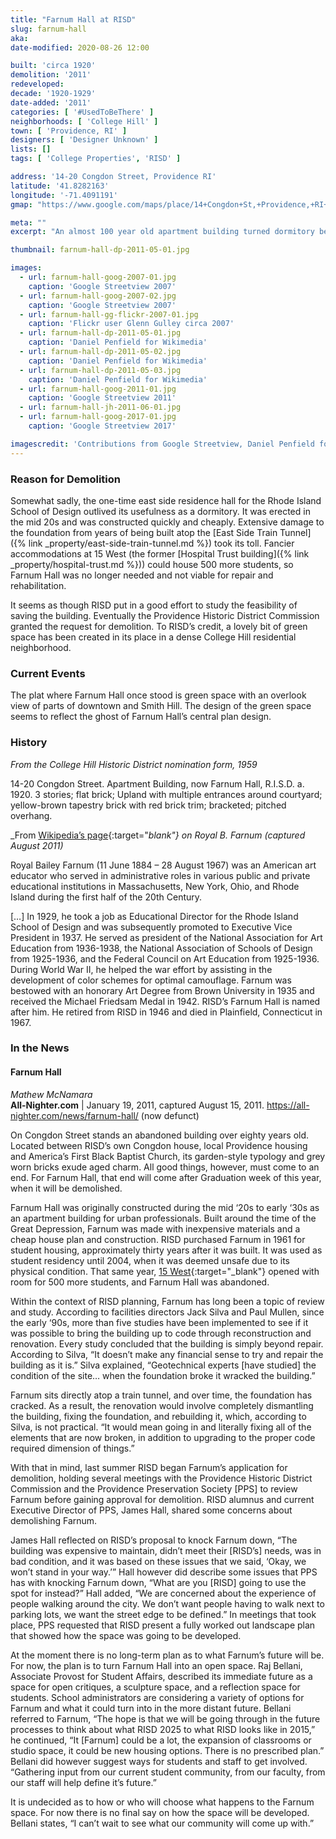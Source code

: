 ```yaml
---
title: "Farnum Hall at RISD"
slug: farnum-hall
aka: 
date-modified: 2020-08-26 12:00

built: 'circa 1920'
demolition: '2011'
redeveloped: 
decade: '1920-1929'
date-added: '2011'
categories: [ '#UsedToBeThere' ]
neighborhoods: [ 'College Hill' ]
town: [ 'Providence, RI' ]
designers: [ 'Designer Unknown' ]
lists: []
tags: [ 'College Properties', 'RISD' ]

address: '14-20 Congdon Street, Providence RI'
latitude: '41.8282163'
longitude: '-71.4091191'
gmap: "https://www.google.com/maps/place/14+Congdon+St,+Providence,+RI+02906/@41.8282163,-71.4091191,17z/data=!3m1!4b1!4m5!3m4!1s0x89e44517f77fcd97:0x9dbdda52fe5eee0d!8m2!3d41.8282163!4d-71.4069304"

meta: ""
excerpt: "An almost 100 year old apartment building turned dormitory became too downtrodden to be useful. "

thumbnail: farnum-hall-dp-2011-05-01.jpg

images:
  - url: farnum-hall-goog-2007-01.jpg
    caption: 'Google Streetview 2007'
  - url: farnum-hall-goog-2007-02.jpg
    caption: 'Google Streetview 2007'
  - url: farnum-hall-gg-flickr-2007-01.jpg
    caption: 'Flickr user Glenn Gulley circa 2007'
  - url: farnum-hall-dp-2011-05-01.jpg
    caption: 'Daniel Penfield for Wikimedia'
  - url: farnum-hall-dp-2011-05-02.jpg
    caption: 'Daniel Penfield for Wikimedia'
  - url: farnum-hall-dp-2011-05-03.jpg
    caption: 'Daniel Penfield for Wikimedia'
  - url: farnum-hall-goog-2011-01.jpg
    caption: 'Google Streetview 2011'
  - url: farnum-hall-jh-2011-06-01.jpg
  - url: farnum-hall-goog-2017-01.jpg
    caption: 'Google Streetview 2017'

imagescredit: 'Contributions from Google Streetview, Daniel Penfield for Wikimedia, and Flickr user Glenn Gulley'
---
```


### Reason for Demolition

Somewhat sadly, the one-time east side residence hall for the Rhode Island School of Design outlived its usefulness as a dormitory. It was erected in the mid 20s and was constructed quickly and cheaply. Extensive damage to the foundation from years of being built atop the [East Side Train Tunnel]({% link _property/east-side-train-tunnel.md %}) took its toll. Fancier accommodations at 15 West (the former [Hospital Trust building]({% link _property/hospital-trust.md %})) could house 500 more students, so Farnum Hall was no longer needed and not viable for repair and rehabilitation. 

It seems as though RISD put in a good effort to study the feasibility of saving the building. Eventually the Providence Historic District Commission granted the request for demolition. To RISD’s credit, a lovely bit of green space has been created in its place in a dense College Hill residential neighborhood. 


### Current Events

The plat where Farnum Hall once stood is green space with an overlook view of parts of downtown and Smith Hill. The design of the green space seems to reflect the ghost of Farnum Hall’s central plan design. 


### History

_From the College Hill Historic District nomination form, 1959_

14-20 Congdon Street. Apartment Building, now Farnum Hall, R.I.S.D. a. 1920. 3 stories; flat brick; Upland with multiple entrances around courtyard; yellow-brown tapestry brick with red brick trim; bracketed; pitched overhang.

_From [Wikipedia’s page](//en.wikipedia.org/wiki/Royal_B._Farnum){:target="_blank"} on Royal B. Farnum (captured August 2011)_

Royal Bailey Farnum (11 June 1884 – 28 August 1967) was an American art educator who served in administrative roles in various public and private educational institutions in Massachusetts, New York, Ohio, and Rhode Island during the first half of the 20th Century.

[…] In 1929, he took a job as Educational Director for the Rhode Island School of Design and was subsequently promoted to Executive Vice President in 1937. He served as president of the National Association for Art Education from 1936-1938, the National Association of Schools of Design from 1925-1936, and the Federal Council on Art Education from 1925-1936. During World War II, he helped the war effort by assisting in the development of color schemes for optimal camouflage. Farnum was bestowed with an honorary Art Degree from Brown University in 1935 and received the Michael Friedsam Medal in 1942. RISD’s Farnum Hall is named after him. He retired from RISD in 1946 and died in Plainfield, Connecticut in 1967.


### In the News

#### Farnum Hall

_Mathew McNamara_  
**All-Nighter.com** | January 19, 2011, captured August 15, 2011. https://all-nighter.com/news/farnum-hall/ (now defunct)

On Congdon Street stands an abandoned building over eighty years old. Located between RISD’s own Congdon house, local Providence housing and America’s First Black Baptist Church, its garden-style typology and grey worn bricks exude aged charm. All good things, however, must come to an end. For Farnum Hall, that end will come after Graduation week of this year, when it will be demolished.

Farnum Hall was originally constructed during the mid ‘20s to early ‘30s as an apartment building for urban professionals. Built around the time of the Great Depression, Farnum was made with inexpensive materials and a cheap house plan and construction. RISD purchased Farnum in 1961 for student housing, approximately thirty years after it was built. It was used as student residency until 2004, when it was deemed unsafe due to its physical condition.  That same year, [15 West](//www.google.com/maps/place/Fleet+Library+at+Rhode+Island+School+of+Design/@41.8255986,-71.4107871,17z/data=!4m8!1m2!2m1!1sRISD+15+West!3m4!1s0x89e44516f48ec09f:0x3d04c2f47cb12af9!8m2!3d41.8253435!4d-71.40946){:target="_blank"} opened with room for 500 more students, and Farnum Hall was abandoned.

Within the context of RISD planning, Farnum has long been a topic of review and study. According to facilities directors Jack Silva and Paul Mullen, since the early ‘90s, more than five studies have been implemented to see if it was possible to bring the building up to code through reconstruction and renovation. Every study concluded that the building is simply beyond repair. According to Silva, “It doesn’t make any financial sense to try and repair the building as it is.” Silva explained, “Geotechnical experts [have studied] the condition of the site… when the foundation broke it wracked the building.”

Farnum sits directly atop a train tunnel, and over time, the foundation has cracked. As a result, the renovation would involve completely dismantling the building, fixing the foundation, and rebuilding it, which, according to Silva, is not practical. “It would mean going in and literally fixing all of the elements that are now broken, in addition to upgrading to the proper code required dimension of things.”

With that in mind, last summer RISD began Farnum’s application for demolition, holding several meetings with the Providence Historic District Commission and the Providence Preservation Society [PPS] to review Farnum before gaining approval for demolition. RISD alumnus and current Executive Director of PPS, James Hall, shared some concerns about demolishing Farnum.

James Hall reflected on RISD’s proposal to knock Farnum down, “The building was expensive to maintain, didn’t meet their [RISD’s] needs, was in bad condition, and it was based on these issues that we said, ‘Okay, we won’t stand in your way.’” Hall however did describe some issues that PPS has with knocking Farnum down, “What are you [RISD] going to use the spot for instead?” Hall added, “We are concerned about the experience of people walking around the city. We don’t want people having to walk next to parking lots, we want the street edge to be defined.” In meetings that took place, PPS requested that RISD present a fully worked out landscape plan that showed how the space was going to be developed.

At the moment there is no long-term plan as to what Farnum’s future will be. For now, the plan is to turn Farnum Hall into an open space. Raj Bellani, Associate Provost for Student Affairs, described its immediate future as a space for open critiques, a sculpture space, and a reflection space for students. School administrators are considering a variety of options for Farnum and what it could turn into in the more distant future. Bellani referred to Farnum, “The hope is that we will be going through in the future processes to think about what RISD 2025 to what RISD looks like in 2015,” he continued, “It [Farnum] could be a lot, the expansion of classrooms or studio space, it could be new housing options. There is no prescribed plan.” Bellani did however suggest ways for students and staff to get involved. “Gathering input from our current student community, from our faculty, from our staff will help define it’s future.”

It is undecided as to how or who will choose what happens to the Farnum space.  For now there is no final say on how the space will be developed. Bellani states, “I  can’t wait to see what our community will come up with.”
